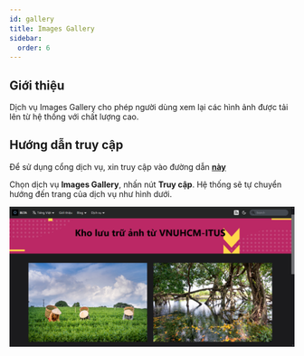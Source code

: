 ```yaml
---
id: gallery
title: Images Gallery
sidebar:
  order: 6
---
```


## Giới thiệu

Dịch vụ Images Gallery cho phép người dùng xem lại các hình ảnh được tải lên từ hệ thống với chất lượng cao.

## Hướng dẫn truy cập

Để sử dụng cổng dịch vụ, xin truy cập vào đường dẫn [**này**](https://portal.builetuananh.name.vn/services)

Chọn dịch vụ **Images Gallery**, nhấn nút **Truy cập**. Hệ thống sẽ tự chuyển hướng đến trang của dịch vụ như hình dưới.

![Gallery](../../../assets/services/gallery.png)
